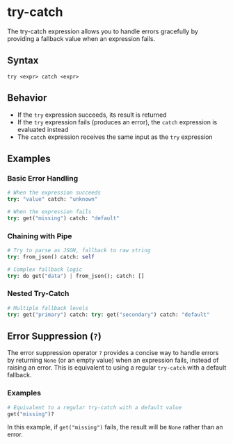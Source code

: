# try-catch

The try-catch expression allows you to handle errors gracefully by providing a fallback value when an expression fails.

## Syntax

```
try <expr> catch <expr>
```

## Behavior

- If the `try` expression succeeds, its result is returned
- If the `try` expression fails (produces an error), the `catch` expression is evaluated instead
- The `catch` expression receives the same input as the `try` expression

## Examples

### Basic Error Handling

```python
# When the expression succeeds
try: "value" catch: "unknown"

# When the expression fails
try: get("missing") catch: "default"
```

### Chaining with Pipe

```python
# Try to parse as JSON, fallback to raw string
try: from_json() catch: self

# Complex fallback logic
try: do get("data") | from_json(); catch: []
```

### Nested Try-Catch

```python
# Multiple fallback levels
try: get("primary") catch: try: get("secondary") catch: "default"
```

## Error Suppression (`?`)

The error suppression operator `?` provides a concise way to handle errors by returning `None` (or an empty value) when an expression fails, instead of raising an error. This is equivalent to using a regular `try-catch` with a default fallback.

### Examples

```python
# Equivalent to a regular try-catch with a default value
get("missing")?
```

In this example, if `get("missing")` fails, the result will be `None` rather than an error.
